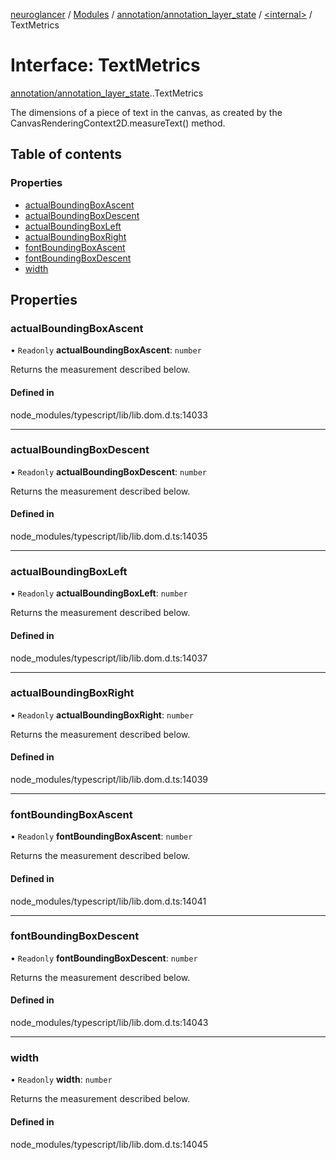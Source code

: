 [neuroglancer](../README.md) / [Modules](../modules.md) / [annotation/annotation\_layer\_state](../modules/annotation_annotation_layer_state.md) / [<internal\>](../modules/annotation_annotation_layer_state._internal_.md) / TextMetrics

# Interface: TextMetrics

[annotation/annotation_layer_state](../modules/annotation_annotation_layer_state.md).[<internal>](../modules/annotation_annotation_layer_state._internal_.md).TextMetrics

The dimensions of a piece of text in the canvas, as created by the CanvasRenderingContext2D.measureText() method.

## Table of contents

### Properties

- [actualBoundingBoxAscent](annotation_annotation_layer_state._internal_.TextMetrics.md#actualboundingboxascent)
- [actualBoundingBoxDescent](annotation_annotation_layer_state._internal_.TextMetrics.md#actualboundingboxdescent)
- [actualBoundingBoxLeft](annotation_annotation_layer_state._internal_.TextMetrics.md#actualboundingboxleft)
- [actualBoundingBoxRight](annotation_annotation_layer_state._internal_.TextMetrics.md#actualboundingboxright)
- [fontBoundingBoxAscent](annotation_annotation_layer_state._internal_.TextMetrics.md#fontboundingboxascent)
- [fontBoundingBoxDescent](annotation_annotation_layer_state._internal_.TextMetrics.md#fontboundingboxdescent)
- [width](annotation_annotation_layer_state._internal_.TextMetrics.md#width)

## Properties

### actualBoundingBoxAscent

• `Readonly` **actualBoundingBoxAscent**: `number`

Returns the measurement described below.

#### Defined in

node_modules/typescript/lib/lib.dom.d.ts:14033

___

### actualBoundingBoxDescent

• `Readonly` **actualBoundingBoxDescent**: `number`

Returns the measurement described below.

#### Defined in

node_modules/typescript/lib/lib.dom.d.ts:14035

___

### actualBoundingBoxLeft

• `Readonly` **actualBoundingBoxLeft**: `number`

Returns the measurement described below.

#### Defined in

node_modules/typescript/lib/lib.dom.d.ts:14037

___

### actualBoundingBoxRight

• `Readonly` **actualBoundingBoxRight**: `number`

Returns the measurement described below.

#### Defined in

node_modules/typescript/lib/lib.dom.d.ts:14039

___

### fontBoundingBoxAscent

• `Readonly` **fontBoundingBoxAscent**: `number`

Returns the measurement described below.

#### Defined in

node_modules/typescript/lib/lib.dom.d.ts:14041

___

### fontBoundingBoxDescent

• `Readonly` **fontBoundingBoxDescent**: `number`

Returns the measurement described below.

#### Defined in

node_modules/typescript/lib/lib.dom.d.ts:14043

___

### width

• `Readonly` **width**: `number`

Returns the measurement described below.

#### Defined in

node_modules/typescript/lib/lib.dom.d.ts:14045
